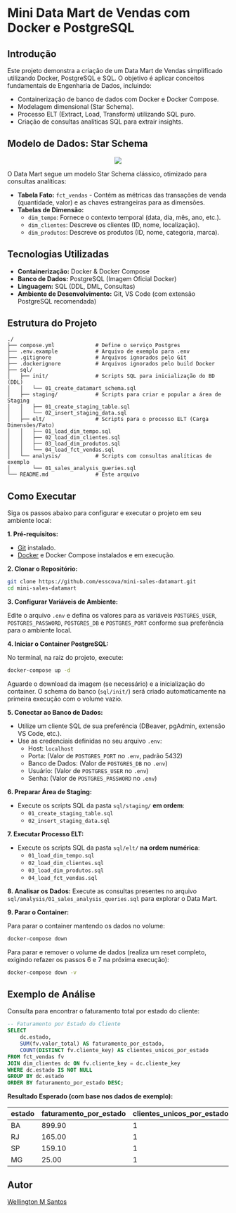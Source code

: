 # Mini Data Mart de Vendas com Docker e PostgreSQL

## Introdução

Este projeto demonstra a criação de um Data Mart de Vendas simplificado utilizando Docker, PostgreSQL e SQL. O objetivo é aplicar conceitos fundamentais de Engenharia de Dados, incluindo:

*   Containerização de banco de dados com Docker e Docker Compose.
*   Modelagem dimensional (Star Schema).
*   Processo ELT (Extract, Load, Transform) utilizando SQL puro.
*   Criação de consultas analíticas SQL para extrair insights.

## Modelo de Dados: Star Schema

<p align=center>
    <img src='https://upload.wikimedia.org/wikipedia/commons/thumb/b/bb/Star-schema.png/800px-Star-schema.png'
</p>

O Data Mart segue um modelo Star Schema clássico, otimizado para consultas analíticas:

*   **Tabela Fato:** `fct_vendas` - Contém as métricas das transações de venda (quantidade, valor) e as chaves estrangeiras para as dimensões.
*   **Tabelas de Dimensão:**
    *   `dim_tempo`: Fornece o contexto temporal (data, dia, mês, ano, etc.).
    *   `dim_clientes`: Descreve os clientes (ID, nome, localização).
    *   `dim_produtos`: Descreve os produtos (ID, nome, categoria, marca).


## Tecnologias Utilizadas

*   **Containerização:** Docker & Docker Compose
*   **Banco de Dados:** PostgreSQL (Imagem Oficial Docker)
*   **Linguagem:** SQL (DDL, DML, Consultas)
*   **Ambiente de Desenvolvimento:** Git, VS Code (com extensão PostgreSQL recomendada)

## Estrutura do Projeto

```
./
├── compose.yml             # Define o serviço Postgres
├── .env.example            # Arquivo de exemplo para .env 
├── .gitignore              # Arquivos ignorados pelo Git
├── .dockerignore           # Arquivos ignorados pelo build Docker
├── sql/
│   ├── init/               # Scripts SQL para inicialização do BD (DDL)
│   │   └── 01_create_datamart_schema.sql
│   ├── staging/            # Scripts para criar e popular a área de Staging
│   │   ├── 01_create_staging_table.sql
│   │   └── 02_insert_staging_data.sql
│   ├── elt/                # Scripts para o processo ELT (Carga Dimensões/Fato)
│   │   ├── 01_load_dim_tempo.sql
│   │   ├── 02_load_dim_clientes.sql
│   │   ├── 03_load_dim_produtos.sql
│   │   └── 04_load_fct_vendas.sql
│   └── analysis/           # Scripts com consultas analíticas de exemplo
│       └── 01_sales_analysis_queries.sql
└── README.md               # Este arquivo
```

## Como Executar

Siga os passos abaixo para configurar e executar o projeto em seu ambiente local:

**1. Pré-requisitos:**

* [Git](https://git-scm.com/) instalado.
* [Docker](https://www.docker.com/products/docker-desktop/) e Docker Compose instalados e em execução.

**2. Clonar o Repositório:**

```bash
git clone https://github.com/esscova/mini-sales-datamart.git
cd mini-sales-datamart
```

**3. Configurar Variáveis de Ambiente:**

Edite o arquivo `.env` e defina os valores para as variáveis `POSTGRES_USER`, `POSTGRES_PASSWORD`, `POSTGRES_DB` e `POSTGRES_PORT` conforme sua preferência para o ambiente local.

**4. Iniciar o Container PostgreSQL:**

No terminal, na raiz do projeto, execute:
```bash
docker-compose up -d
```
Aguarde o download da imagem (se necessário) e a inicialização do container. O schema do banco (`sql/init/`) será criado automaticamente na primeira execução com o volume vazio.

**5. Conectar ao Banco de Dados:**
*   Utilize um cliente SQL de sua preferência (DBeaver, pgAdmin, extensão VS Code, etc.).
*   Use as credenciais definidas no seu arquivo `.env`:
    *   Host: `localhost`
    *   Porta: (Valor de `POSTGRES_PORT` no `.env`, padrão 5432)
    *   Banco de Dados: (Valor de `POSTGRES_DB` no `.env`)
    *   Usuário: (Valor de `POSTGRES_USER` no `.env`)
    *   Senha: (Valor de `POSTGRES_PASSWORD` no `.env`)

**6. Preparar Área de Staging:**
*   Execute os scripts SQL da pasta `sql/staging/` **em ordem**:
    *  `01_create_staging_table.sql`
    *  `02_insert_staging_data.sql`

**7. Executar Processo ELT:**
*   Execute os scripts SQL da pasta `sql/elt/` **na ordem numérica**:
    * `01_load_dim_tempo.sql`
    * `02_load_dim_clientes.sql`
    * `03_load_dim_produtos.sql`
    * `04_load_fct_vendas.sql`

**8. Analisar os Dados:**
Execute as consultas presentes no arquivo `sql/analysis/01_sales_analysis_queries.sql` para explorar o Data Mart.

**9. Parar o Container:**

Para parar o container mantendo os dados no volume:

```bash
docker-compose down
```

Para parar e remover o volume de dados (realiza um reset completo, exigindo refazer os passos 6 e 7 na próxima execução):
```bash
docker-compose down -v
```

## Exemplo de Análise

Consulta para encontrar o faturamento total por estado do cliente:

```sql
-- Faturamento por Estado do Cliente
SELECT
    dc.estado,
    SUM(fv.valor_total) AS faturamento_por_estado,
    COUNT(DISTINCT fv.cliente_key) AS clientes_unicos_por_estado
FROM fct_vendas fv
JOIN dim_clientes dc ON fv.cliente_key = dc.cliente_key
WHERE dc.estado IS NOT NULL
GROUP BY dc.estado
ORDER BY faturamento_por_estado DESC;
```

**Resultado Esperado (com base nos dados de exemplo):**

| estado | faturamento_por_estado | clientes_unicos_por_estado |
| :----- | :--------------------- | :------------------------- |
| BA     | 899.90                 | 1                          |
| RJ     | 165.00                 | 1                          |
| SP     | 159.10                 | 1                          |
| MG     | 25.00                  | 1                          |


## Autor

[Wellington M Santos](https://www.linkedin.com/in/wellington-moreira-santos/)

